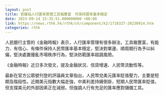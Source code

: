 ```yaml
---
layout: post
title: 官媒指人行匯率管理工具箱豐富　可保持匯率基本穩定
date: 2023-09-14 15:35:51.000000000 +08:00
link: https://news.rthk.hk/rthk/ch/component/k2/1718327-20230914.htm
categories: rthk
---
```


人民銀行主管的《金融時報》表示，人行匯率管理有很多辦法，工具箱豐富，有能力、有信心、有條件保持人民幣匯率基本穩定，堅決對單邊、順周期行為予以糾偏，堅決處置擾亂市場秩序行為，堅決防範匯率超調風險。

《金融時報》近日多次發文，提及金融狀況、信貸增速、人民幣流動性等。

最新在官方公眾號刊登的評論員文章指出，人民幣兌美元匯率貶值壓力，主要是短期及階段性。近期美元指數大幅走強，中美利差持續倒掛，短期人民幣匯率貶值，但支撐美元的外部因素正在減弱，但強調人行有充足的匯率應對儲備工具。
